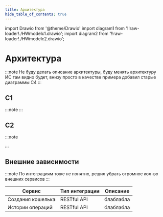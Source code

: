 ```yaml
---
title: Архитектура
hide_table_of_contents: true
---
```


import Drawio from '@theme/Drawio'
import diagram1 from '!!raw-loader!./HWmodelc1.drawio';
import diagram2 from '!!raw-loader!./HWmodelc2.drawio';



# Архитектура

:::note
Не буду делать описание архитектуры, буду менять архитектуру ИС там видно будет, внизу просто в качестве примера добавил старые диаграммы C4
:::

## C1

:::note
<Drawio content={diagram1} editable={false} />
:::

## C2

:::note
<Drawio content={diagram2} editable={false} />

:::

## Внешние зависимости

:::note
По интеграциям тоже не понятно, решил убрать огромное кол-во внешних сервисов
:::

| Сервис | Тип интеграции | Описание |
| ------ | -------------- | -------- |
| Создания кошелька      | RESTful API              |  блаблабла        |
| Истории операций      | RESTful API              |  блаблабла        |